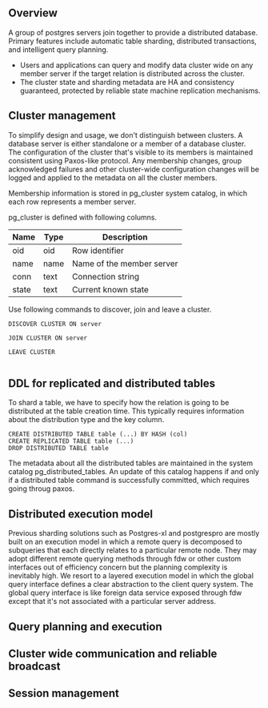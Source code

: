 ## Overview

A group of postgres servers join together to provide a distributed database.
Primary features include automatic table sharding, distributed transactions, 
and intelligent query planning.

- Users and applications can query and modify data cluster wide on any member
server if the target relation is distributed across the cluster. 
- The cluster state and sharding metadata are HA and consistency guaranteed, 
protected by reliable state machine replication mechanisms.


## Cluster management

To simplify design and usage, we don't distinguish between clusters. A database
server is either standalone or a member of a database cluster. The configuration
of the cluster that's visible to its members is maintained consistent using
Paxos-like protocol. Any membership changes, group acknowledged failures and
other cluster-wide configuration changes will be logged and applied to the
metadata on all the cluster members. 

Membership information is stored in pg_cluster system catalog, in which each
row represents a member server.

pg_cluster is defined with following columns.

| Name     | Type          | Description              |
|----------|---------------|--------------------------|
| oid      | oid           | Row identifier           |
| name     | name          | Name of the member server|
| conn     | text          | Connection string        |
| state    | text          | Current known state      |

Use following commands to discover, join and leave a cluster.

```
DISCOVER CLUSTER ON server

JOIN CLUSTER ON server

LEAVE CLUSTER
 
```

## DDL for replicated and distributed tables

To shard a table, we have to specify how the relation is going to be
distributed at the table creation time. This typically requires information
about the distribution type and the key column. 

```
CREATE DISTRIBUTED TABLE table (...) BY HASH (col)
CREATE REPLICATED TABLE table (...)
DROP DISTRIBUTED TABLE table  
```
The metadata about all the distributed tables are maintained in the system
catalog pg_distributed_tables. An update of this catalog happens if and only
if a distributed table command is successfully committed, which requires 
going throug paxos.

## Distributed execution model

Previous sharding solutions such as Postgres-xl and postgrespro are mostly
built on an execution model in which a remote query is decomposed to subqueries
that each directly relates to a particular remote node. They may adopt different
remote querying methods through fdw or other custom interfaces out of efficiency
concern but the planning complexity is inevitably high. We resort to a layered
execution model in which the global query interface defines a clear abstraction
to the client query system. The global query interface is like foreign data
service exposed through fdw except that it's not associated with a particular
server address.     

## Query planning and execution


## Cluster wide communication and reliable broadcast


## Session management

